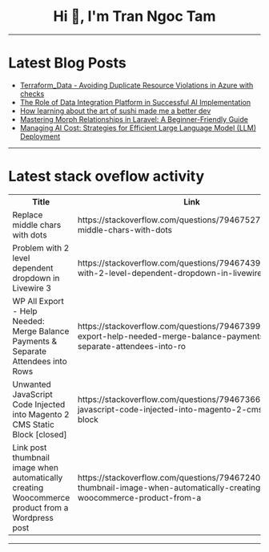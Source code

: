 <h1 align="center">Hi 👋, I'm Tran Ngoc Tam</h1>

---

# Latest Blog Posts 
<!-- BLOG-POST-LIST:START -->
- [Terraform_Data - Avoiding Duplicate Resource Violations in Azure with checks](https://dev.to/pwd9000/terraformdata-avoiding-duplicate-resource-violations-in-azure-with-checks-401e)
- [The Role of Data Integration Platform in Successful AI Implementation](https://dev.to/aragorn_talks/the-role-of-data-integration-platform-in-successful-ai-implementation-4681)
- [How learning about the art of sushi made me a better dev](https://dev.to/phalkmin/how-learning-about-the-art-of-sushi-made-me-a-better-dev-700)
- [Mastering Morph Relationships in Laravel: A Beginner-Friendly Guide](https://dev.to/samia-saif/mastering-morph-relationships-in-laravel-a-beginner-friendly-guide-1p9c)
- [Managing AI Cost: Strategies for Efficient Large Language Model &lpar;LLM&rpar; Deployment](https://dev.to/aragorn_talks/managing-ai-cost-strategies-for-efficient-large-language-model-llm-deployment-5g0l)
<!-- BLOG-POST-LIST:END -->

---

# Latest stack oveflow activity
<table>
  <tr><th>Title</th><th>Link</th></tr>
  <!-- STACKOVERFLOW:START --><tr><td>Replace middle chars with dots</td><td>https://stackoverflow.com/questions/79467527/replace-middle-chars-with-dots</td></tr><tr><td>Problem with 2 level dependent dropdown in Livewire 3</td><td>https://stackoverflow.com/questions/79467439/problem-with-2-level-dependent-dropdown-in-livewire-3</td></tr><tr><td>WP All Export - Help Needed: Merge Balance Payments &amp; Separate Attendees into Rows</td><td>https://stackoverflow.com/questions/79467399/wp-all-export-help-needed-merge-balance-payments-separate-attendees-into-ro</td></tr><tr><td>Unwanted JavaScript Code Injected into Magento 2 CMS Static Block [closed]</td><td>https://stackoverflow.com/questions/79467366/unwanted-javascript-code-injected-into-magento-2-cms-static-block</td></tr><tr><td>Link post thumbnail image when automatically creating Woocommerce product from a Wordpress post</td><td>https://stackoverflow.com/questions/79467240/link-post-thumbnail-image-when-automatically-creating-woocommerce-product-from-a</td></tr><!-- STACKOVERFLOW:END -->
</table>

---


